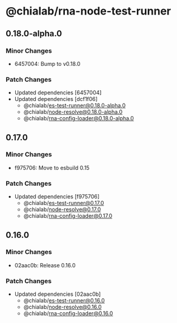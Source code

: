 # @chialab/rna-node-test-runner

## 0.18.0-alpha.0

### Minor Changes

- 6457004: Bump to v0.18.0

### Patch Changes

- Updated dependencies [6457004]
- Updated dependencies [dcf1f06]
  - @chialab/es-test-runner@0.18.0-alpha.0
  - @chialab/node-resolve@0.18.0-alpha.0
  - @chialab/rna-config-loader@0.18.0-alpha.0

## 0.17.0

### Minor Changes

- f975706: Move to esbuild 0.15

### Patch Changes

- Updated dependencies [f975706]
  - @chialab/es-test-runner@0.17.0
  - @chialab/node-resolve@0.17.0
  - @chialab/rna-config-loader@0.17.0

## 0.16.0

### Minor Changes

- 02aac0b: Release 0.16.0

### Patch Changes

- Updated dependencies [02aac0b]
  - @chialab/es-test-runner@0.16.0
  - @chialab/node-resolve@0.16.0
  - @chialab/rna-config-loader@0.16.0
